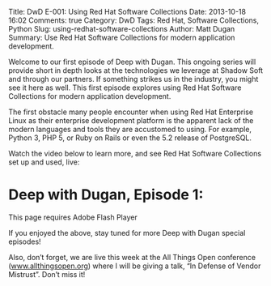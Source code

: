 Title: DwD E-001: Using Red Hat Software Collections
Date: 2013-10-18 16:02
Comments: true
Category: DwD
Tags: Red Hat, Software Collections, Python
Slug: using-redhat-software-collections
Author: Matt Dugan
Summary: Use Red Hat Software Collections for modern application development.


Welcome to our first episode of Deep with Dugan.  This ongoing series will
provide short in depth looks at the technologies we leverage at Shadow Soft and
through our partners.  If something strikes us in the industry, you might see
it here as well.  This first episode explores using Red Hat Software
Collections for modern application development.
 
The first obstacle many people encounter when using Red Hat Enterprise Linux as
their enterprise development platform is the apparent lack of the modern
languages and tools they are accustomed to using.  For example, Python 3, PHP
5, or Ruby on Rails or even the 5.2 release of PostgreSQL.
 
Watch the video below to learn more, and see Red Hat Software Collections set
up and used, live:
 
Deep with Dugan, Episode 1:
===========================

<!--[if IE]>
<object id='dwdE01' classid='clsid:D27CDB6E-AE6D-11cf-96B8-444553540000' 
        width='746px' height='480px'>
  <param name='movie' value='/content/dwd/DwD_Episode_001_RHSCL.swf'/>
<![endif]-->
<!--[if !IE]>-->
  <object id='mySWF' type='application/x-shockwave-flash' 
          data='/content/dwd/DwD_Episode_001_RHSCL.swf' 
          width='746px' height='480px'>
<!--<![endif]-->
  <param name='allowfullscreen' value='true'/>
  <p>This page requires Adobe Flash Player</p>
</object> 


If you enjoyed the above, stay tuned for more Deep with Dugan special episodes!
 
Also, don’t forget, we are live this week at the All Things Open conference
(www.allthingsopen.org) where I will be giving a talk, “In Defense of Vendor
Mistrust”.  Don’t miss it!
